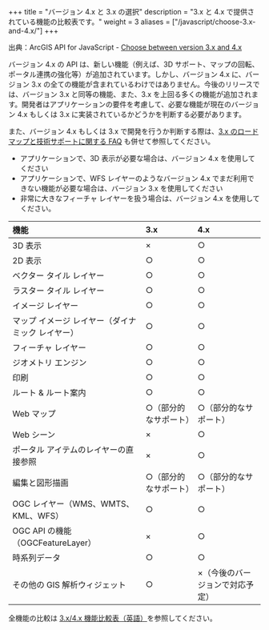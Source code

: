 +++
title = "バージョン 4.x と 3.x の選択"
description = "3.x と 4.x で提供されている機能の比較表です。"
weight = 3
aliases = ["/javascript/choose-3.x-and-4.x/"]
+++

出典：ArcGIS API for JavaScript - [Choose between version 3.x and 4.x](https://developers.arcgis.com/javascript/latest/choose-version/)

バージョン 4.x の API は、新しい機能（例えば、3D サポート、マップの回転、ポータル連携の強化等）が追加されています。しかし、バージョン 4.x に、バージョン 3.x の全ての機能が含まれているわけではありません。今後のリリースでは、バージョン 3.x と同等の機能、また、3.x を上回る多くの機能が追加されます。開発者はアプリケーションの要件を考慮して、必要な機能が現在のバージョン 4.x もしくは 3.x に実装されているかどうかを判断する必要があります。

また、バージョン 4.x もしくは 3.x で開発を行うか判断する際は、[3.x のロードマップと技術サポートに関する FAQ](https://www.esrij.com/question/120581/) も併せて参照してください。

* アプリケーションで、3D 表示が必要な場合は、バージョン 4.x を使用してください
* アプリケーションで、WFS レイヤーのようなバージョン 4.x でまだ利用できない機能が必要な場合は、バージョン 3.x を使用してください
* 非常に大きなフィーチャ レイヤーを扱う場合は、バージョン 4.x を使用してください。

|機能|3.x|4.x|
|:--|:--|:--|
|3D 表示|×|○|
|2D 表示|○|○|
|ベクター タイル レイヤー|○|○|
|ラスター タイル レイヤー|○|○|
|イメージ レイヤー|○|○|
|マップ イメージ レイヤー（ダイナミック レイヤー）|○|○|
|フィーチャ レイヤー|○|○|
|ジオメトリ エンジン|○|○|
|印刷|○|○|
|ルート & ルート案内|○|○|
|Web マップ|○（部分的なサポート）|○（部分的なサポート）|
|Web シーン|×|○|
|ポータル アイテムのレイヤーの直接参照|×|○|
|編集と図形描画|○（部分的なサポート）|○（部分的なサポート）|
|OGC レイヤー（WMS、WMTS、KML、WFS）|○|○|
|OGC API の機能（OGCFeatureLayer）|×|○|
|時系列データ|○|○|
|その他の GIS 解析ウィジェット|○|×（今後のバージョンで対応予定）|

全機能の比較は [3.x/4.x 機能比較表（英語）](https://developers.arcgis.com/javascript/latest/guide/functionality-matrix/index.html)を参照してください。
